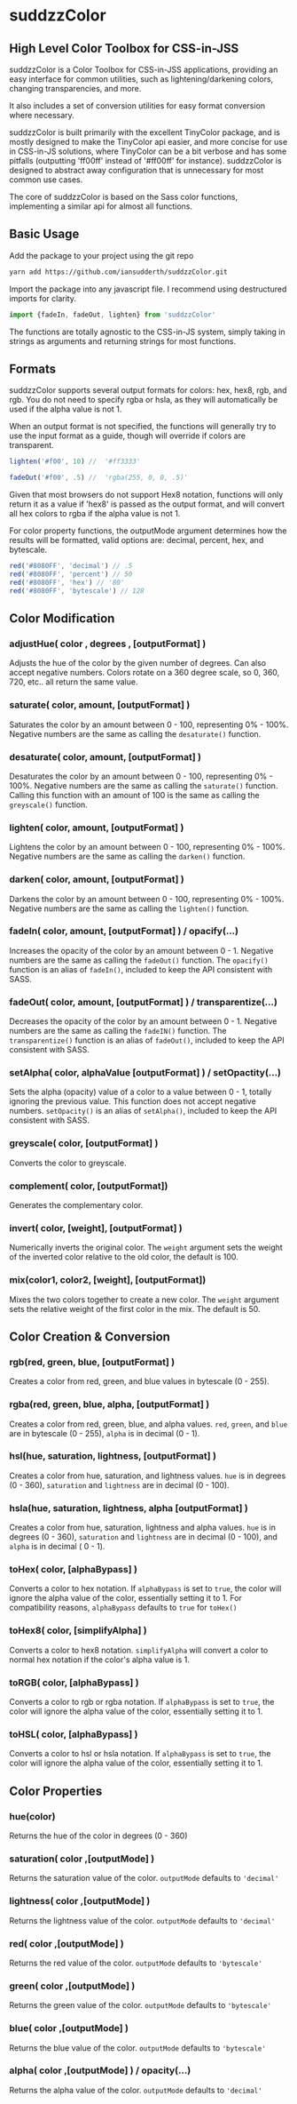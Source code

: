 # suddzzColor

## High Level Color Toolbox for CSS-in-JSS

suddzzColor is a Color Toolbox for CSS-in-JSS applications, providing an easy interface for common utilities, such as lightening/darkening colors, changing transparencies, and more.

It also includes a set of conversion utilities for easy format conversion where necessary.

suddzzColor is built primarily with the excellent TinyColor package, and is mostly designed to make the TinyColor api easier, and more concise for use in CSS-in-JS solutions, where TinyColor can be a bit verbose and has some pitfalls (outputting 'ff00ff' instead of '#ff00ff' for instance).  suddzzColor is designed to abstract away configuration that is unnecessary for most common use cases.

The core of suddzzColor is based on the Sass color functions, implementing a similar api for almost all functions.

## Basic Usage

Add the package to your project using the git repo

```bash
yarn add https://github.com/iansudderth/suddzzColor.git
```

Import the package into any javascript file.  I recommend using destructured imports for clarity.

```javascript
import {fadeIn, fadeOut, lighten} from 'suddzzColor'
```

The functions are totally agnostic to the CSS-in-JS system, simply taking in strings as arguments and returning strings for most functions.

## Formats

suddzzColor supports several output formats for colors: hex, hex8, rgb, and rgb.  You do not need to specify rgba or hsla, as they will automatically be used if the alpha value is not 1.

When an output format is not specified, the functions will generally try to use the input format as a guide, though will override if colors are transparent.

```javascript
lighten('#f00', 10) //  '#ff3333'

fadeOut('#f00', .5) //  'rgba(255, 0, 0, .5)'
```

Given that most browsers do not support Hex8 notation, functions will only return it as a value if 'hex8' is passed as the output format, and will convert all hex colors to rgba if the alpha value is not 1.

For color property functions, the outputMode argument determines how the results will be formatted, valid options are: decimal, percent, hex, and bytescale.

```javascript
red('#8080FF', 'decimal') // .5
red('#8080FF', 'percent') // 50
red('#8080FF', 'hex') // '80'
red('#8080FF', 'bytescale') // 128
```

## Color Modification

### adjustHue( color , degrees , [outputFormat] )
Adjusts the hue of the color by the given number of degrees.  Can also accept negative numbers. Colors rotate on a 360 degree scale, so 0, 360, 720, etc.. all return the same value.

### saturate( color, amount, [outputFormat] )
Saturates the color by an amount between 0 - 100, representing 0% - 100%.  Negative numbers are the same as calling the `desaturate()` function.

### desaturate( color, amount, [outputFormat] )
Desaturates the color by an amount between 0 - 100, representing 0% - 100%.  Negative numbers are the same as calling the `saturate()` function. Calling this function with an amount of 100 is the same as calling the `greyscale()` function.

### lighten( color, amount, [outputFormat] )
Lightens the color by an amount between 0 - 100, representing 0% - 100%.  Negative numbers are the same as calling the `darken()` function.

### darken( color, amount, [outputFormat] )
Darkens the color by an amount between 0 - 100, representing 0% - 100%.  Negative numbers are the same as calling the `lighten()` function.

### fadeIn( color, amount, [outputFormat] )  /  opacify(...)
Increases the opacity of the color by an amount between 0 - 1. Negative numbers are the same as calling the `fadeOut()` function.  The `opacify()` function is an alias of `fadeIn()`, included to keep the API consistent with SASS.

### fadeOut( color, amount, [outputFormat] )  /  transparentize(...)
Decreases the opacity of the color by an amount between 0 - 1. Negative numbers are the same as calling the `fadeIN()` function.  The `transparentize()` function is an alias of `fadeOut()`, included to keep the API consistent with SASS.

### setAlpha( color, alphaValue [outputFormat] )  /  setOpactity(...)
Sets the alpha (opacity) value of a color to a value between 0 - 1, totally ignoring the previous value.  This function does not accept negative numbers. `setOpacity()` is an alias of `setAlpha()`, included to keep the API consistent with SASS.

### greyscale( color, [outputFormat] )
Converts the color to greyscale.

### complement( color, [outputFormat])
Generates the complementary color.

### invert( color, [weight], [outputFormat] )
Numerically inverts the original color. The `weight` argument sets the weight of the inverted color relative to the old color, the default is 100.

### mix(color1, color2, [weight], [outputFormat])
Mixes the two colors together to create a new color. The `weight` argument sets the relative weight of the first color in the mix.  The default is 50.


## Color Creation & Conversion


### rgb(red, green, blue, [outputFormat] )
Creates a color from red, green, and blue values in bytescale (0 - 255).

### rgba(red, green, blue, alpha, [outputFormat] )
Creates a color from red, green, blue, and alpha values. `red`, `green`, and `blue` are in bytescale (0 - 255), `alpha` is in decimal (0 - 1).

### hsl(hue, saturation, lightness, [outputFormat] )
Creates a color from hue, saturation, and lightness values.  `hue` is in degrees (0 - 360), `saturation` and `lightness` are in decimal (0 - 100).

### hsla(hue, saturation, lightness, alpha [outputFormat] )
Creates a color from hue, saturation, lightness and alpha values.  `hue` is in degrees (0 - 360), `saturation` and `lightness` are in decimal (0 - 100), and `alpha` is in decimal ( 0 - 1).

### toHex( color, [alphaBypass] )
Converts a color to hex notation. If `alphaBypass` is set to `true`, the color will ignore the alpha value of the color, essentially setting it to 1. For compatibility reasons, `alphaBypass` defaults to `true` for `toHex()`

### toHex8( color, [simplifyAlpha] )
Converts a color to hex8 notation.  `simplifyAlpha` will convert a color to normal hex notation if the color's alpha value is 1.

### toRGB( color, [alphaBypass] )
Converts a color to rgb or rgba notation. If `alphaBypass` is set to `true`, the color will ignore the alpha value of the color, essentially setting it to 1. 

### toHSL( color,  [alphaBypass] )
Converts a color to hsl or hsla notation. If `alphaBypass` is set to `true`, the color will ignore the alpha value of the color, essentially setting it to 1. 

## Color Properties

### hue(color)
Returns the hue of the color in degrees (0 - 360)

### saturation( color ,[outputMode] )
Returns the saturation value of the color. `outputMode` defaults to `'decimal'`

### lightness( color ,[outputMode] )
Returns the lightness value of the color. `outputMode` defaults to `'decimal'`

### red( color ,[outputMode] )
Returns the red value of the color. `outputMode` defaults to `'bytescale'`

### green( color ,[outputMode] )
Returns the green value of the color. `outputMode` defaults to `'bytescale'`

### blue( color ,[outputMode] )
Returns the blue value of the color. `outputMode` defaults to `'bytescale'`

### alpha( color ,[outputMode] ) / opacity(...)
Returns the alpha value of the color. `outputMode` defaults to `'decimal'`